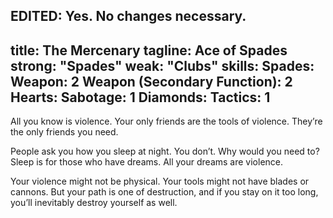 EDITED: Yes. No changes necessary.
---
title: The Mercenary
tagline: Ace of Spades
strong: "Spades"
weak: "Clubs"
skills:
  Spades:
    Weapon: 2
    Weapon (Secondary Function): 2
  Hearts:
    Sabotage: 1
  Diamonds:
    Tactics: 1
---

All you know is violence. Your only friends are the tools of violence. They’re the only friends you need.

People ask you how you sleep at night. You don’t. Why would you need to? Sleep is for those who have dreams. All your dreams are violence.

Your violence might not be physical. Your tools might not have blades or cannons. But your path is one of destruction, and if you stay on it too long, you’ll inevitably destroy yourself as well.
